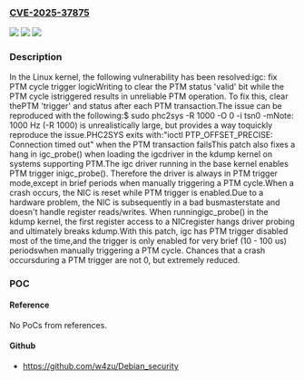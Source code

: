 ### [CVE-2025-37875](https://cve.mitre.org/cgi-bin/cvename.cgi?name=CVE-2025-37875)
![](https://img.shields.io/static/v1?label=Product&message=Linux&color=blue)
![](https://img.shields.io/static/v1?label=Version&message=a90ec84837325df4b9a6798c2cc0df202b5680bd%3C%20c1f174edaccc5a00f8e218c42a0aa9156efd5f76%20&color=brighgreen)
![](https://img.shields.io/static/v1?label=Vulnerability&message=n%2Fa&color=brighgreen)

### Description

In the Linux kernel, the following vulnerability has been resolved:igc: fix PTM cycle trigger logicWriting to clear the PTM status 'valid' bit while the PTM cycle istriggered results in unreliable PTM operation. To fix this, clear thePTM 'trigger' and status after each PTM transaction.The issue can be reproduced with the following:$ sudo phc2sys -R 1000 -O 0 -i tsn0 -mNote: 1000 Hz (-R 1000) is unrealistically large, but provides a way toquickly reproduce the issue.PHC2SYS exits with:"ioctl PTP_OFFSET_PRECISE: Connection timed out" when the PTM transaction  failsThis patch also fixes a hang in igc_probe() when loading the igcdriver in the kdump kernel on systems supporting PTM.The igc driver running in the base kernel enables PTM trigger inigc_probe().  Therefore the driver is always in PTM trigger mode,except in brief periods when manually triggering a PTM cycle.When a crash occurs, the NIC is reset while PTM trigger is enabled.Due to a hardware problem, the NIC is subsequently in a bad busmasterstate and doesn't handle register reads/writes.  When runningigc_probe() in the kdump kernel, the first register access to a NICregister hangs driver probing and ultimately breaks kdump.With this patch, igc has PTM trigger disabled most of the time,and the trigger is only enabled for very brief (10 - 100 us) periodswhen manually triggering a PTM cycle.  Chances that a crash occursduring a PTM trigger are not 0, but extremely reduced.

### POC

#### Reference
No PoCs from references.

#### Github
- https://github.com/w4zu/Debian_security

